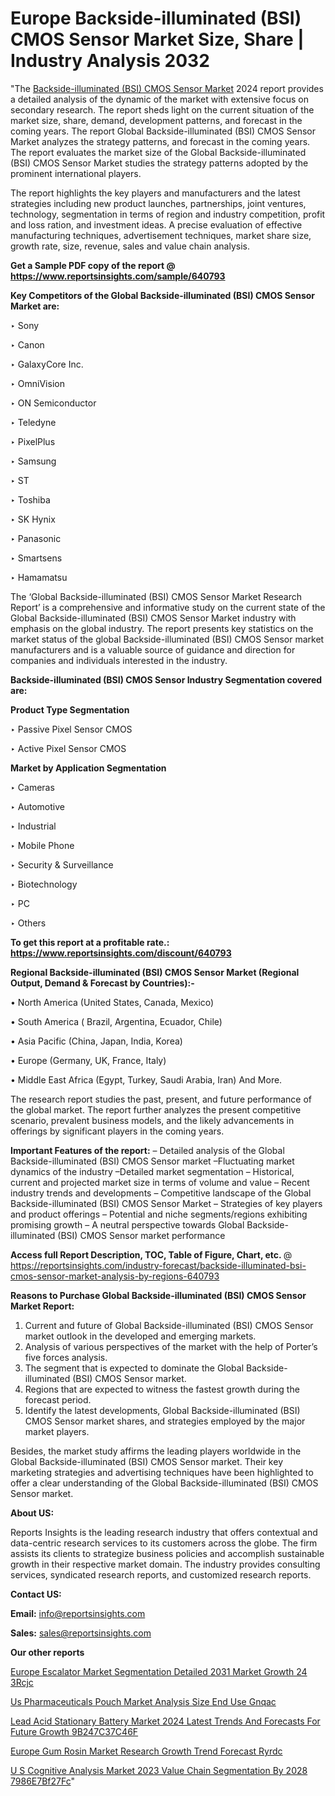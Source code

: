 # Europe Backside-illuminated (BSI) CMOS Sensor Market Size, Share | Industry Analysis 2032

"The <a href=https://www.reportsinsights.com/sample/640793>Backside-illuminated (BSI) CMOS Sensor Market</a> 2024 report provides a detailed analysis of the dynamic of the market with extensive focus on secondary research. The report sheds light on the current situation of the market size, share, demand, development patterns, and forecast in the coming years. The report Global Backside-illuminated (BSI) CMOS Sensor Market analyzes the strategy patterns, and forecast in the coming years. The report evaluates the market size of the Global Backside-illuminated (BSI) CMOS Sensor Market studies the strategy patterns adopted by the prominent international players.

The report highlights the key players and manufacturers and the latest strategies including new product launches, partnerships, joint ventures, technology, segmentation in terms of region and industry competition, profit and loss ration, and investment ideas. A precise evaluation of effective manufacturing techniques, advertisement techniques, market share size, growth rate, size, revenue, sales and value chain analysis.

<strong>Get a Sample PDF copy of the report @ <a href=https://www.reportsinsights.com/sample/640793 style=color:#0000ff;>https://www.reportsinsights.com/sample/640793</a></strong>

<strong>Key Competitors of the Global Backside-illuminated (BSI) CMOS Sensor Market are:</strong>

‣ Sony

‣ Canon

‣ GalaxyCore Inc.

‣ OmniVision

‣ ON Semiconductor

‣ Teledyne

‣ PixelPlus

‣ Samsung

‣ ST

‣ Toshiba

‣ SK Hynix

‣ Panasonic

‣ Smartsens

‣ Hamamatsu

The ‘Global Backside-illuminated (BSI) CMOS Sensor Market Research Report’ is a comprehensive and informative study on the current state of the Global Backside-illuminated (BSI) CMOS Sensor Market industry with emphasis on the global industry. The report presents key statistics on the market status of the global Backside-illuminated (BSI) CMOS Sensor market manufacturers and is a valuable source of guidance and direction for companies and individuals interested in the industry.

<strong>Backside-illuminated (BSI) CMOS Sensor Industry Segmentation covered are:</strong>

<strong>Product Type Segmentation</strong>

‣ Passive Pixel Sensor CMOS

‣ Active Pixel Sensor CMOS

<strong>Market by Application Segmentation</strong>

‣ Cameras

‣ Automotive

‣ Industrial

‣ Mobile Phone

‣ Security & Surveillance

‣ Biotechnology

‣ PC

‣ Others

<strong>To get this report at a profitable rate.: <a href=https://www.reportsinsights.com/discount/640793 style=color:#0000ff;>https://www.reportsinsights.com/discount/640793</a></strong>

<strong>Regional Backside-illuminated (BSI) CMOS Sensor Market (Regional Output, Demand &amp; Forecast by Countries):-</strong>

• North America (United States, Canada, Mexico)

• South America ( Brazil, Argentina, Ecuador, Chile)

• Asia Pacific (China, Japan, India, Korea)

• Europe (Germany, UK, France, Italy)

• Middle East Africa (Egypt, Turkey, Saudi Arabia, Iran) And More.

The research report studies the past, present, and future performance of the global market. The report further analyzes the present competitive scenario, prevalent business models, and the likely advancements in offerings by significant players in the coming years.

<strong>Important Features of the report:</strong>
– Detailed analysis of the Global Backside-illuminated (BSI) CMOS Sensor market
–Fluctuating market dynamics of the industry
–Detailed market segmentation
– Historical, current and projected market size in terms of volume and value
– Recent industry trends and developments
– Competitive landscape of the Global Backside-illuminated (BSI) CMOS Sensor Market
– Strategies of key players and product offerings
– Potential and niche segments/regions exhibiting promising growth
– A neutral perspective towards Global Backside-illuminated (BSI) CMOS Sensor market performance

<strong>Access full Report Description, TOC, Table of Figure, Chart, etc. </strong>@   <a href=https://reportsinsights.com/industry-forecast/backside-illuminated-bsi-cmos-sensor-market-analysis-by-regions-640793 style=color:#0000ff;>https://reportsinsights.com/industry-forecast/backside-illuminated-bsi-cmos-sensor-market-analysis-by-regions-640793</a>

<strong>Reasons to Purchase Global Backside-illuminated (BSI) CMOS Sensor Market Report:</strong>
1. Current and future of Global Backside-illuminated (BSI) CMOS Sensor market outlook in the developed and emerging markets.
2. Analysis of various perspectives of the market with the help of Porter’s five forces analysis.
3. The segment that is expected to dominate the Global Backside-illuminated (BSI) CMOS Sensor market.
4. Regions that are expected to witness the fastest growth during the forecast period.
5. Identify the latest developments, Global Backside-illuminated (BSI) CMOS Sensor market shares, and strategies employed by the major market players.

Besides, the market study affirms the leading players worldwide in the Global Backside-illuminated (BSI) CMOS Sensor market. Their key marketing strategies and advertising techniques have been highlighted to offer a clear understanding of the Global Backside-illuminated (BSI) CMOS Sensor market.

<strong><strong>About US</strong>:</strong>

Reports Insights is the leading research industry that offers contextual and data-centric research services to its customers across the globe. The firm assists its clients to strategize business policies and accomplish sustainable growth in their respective market domain. The industry provides consulting services, syndicated research reports, and customized research reports.

<strong>Contact US:</strong>

<p class=><b>Email:</b> <a href=mailto:info@reportsinsights.com>info@reportsinsights.com</a></p>
<p class=><b>Sales:</b> <a href=mailto:sales@reportsinsights.com>sales@reportsinsights.com</a></p>

<strong>Our other reports</strong>

<a href=https://www.linkedin.com/pulse/europe-escalator-market-segmentation-detailed-2031-market-growth-24-3rcjc/>Europe Escalator Market Segmentation Detailed 2031 Market Growth 24 3Rcjc</a>

<a href=https://www.linkedin.com/pulse/us-pharmaceuticals-pouch-market-analysis-size-end-use-gnqac/>Us Pharmaceuticals Pouch Market Analysis Size End Use Gnqac</a>

<a href=https://medium.com/@amolshinde346727482/lead-acid-stationary-battery-market-2024-latest-trends-and-forecasts-for-future-growth-9b247c37c46f>Lead Acid Stationary Battery Market 2024 Latest Trends And Forecasts For Future Growth 9B247C37C46F</a>

<a href=https://www.linkedin.com/pulse/europe-gum-rosin-market-research-growth-trend-forecast-ryrdc/>Europe Gum Rosin Market Research Growth Trend Forecast Ryrdc</a>

<a href=https://medium.com/@g65914336/u-s-cognitive-analysis-market-2023-value-chain-segmentation-by-2028-7986e7bf27fc>U S Cognitive Analysis Market 2023 Value Chain Segmentation By 2028 7986E7Bf27Fc</a>"
